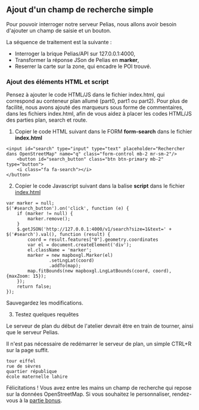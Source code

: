## Ajout d'un champ de recherche simple
Pour pouvoir interroger notre serveur Pelias, nous allons avoir besoin d'ajouter un champ de saisie et un bouton.

La séquence de traitement est la suivante :
- Interroger la brique Pelias/API sur 127.0.0.1:4000,
- Transformer la réponse JSon de Pelias en __marker__,
- Reserrer la carte sur la zone, qui encadre le POI trouvé.

### Ajout des éléments HTML et script
Pensez à ajouter le code HTML/JS dans le fichier index.html, qui correspond au conteneur plan allumé (part0, part1 ou part2). Pour plus de facilité, nous avons ajouté des marqueurs sous forme de commentaires, dans les fichiers index.html, afin de vous aidez à placer les codes HTML/JS des parties plan, search et route.

1. Copier le code HTML suivant dans le FORM __form-search__ dans le fichier __index.html__
```
<input id="search" type="input" type="text" placeholder="Rechercher dans OpenStreetMap" name="q" class="form-control mb-2 mr-sm-2"/>
    <button id="search_button" class="btn btn-primary mb-2" type="button">
    <i class="fa fa-search"></i>
</button>
```
2. Copier le code Javascript suivant dans la balise __script__ dans le fichier [index.html](../../1_plan/part0/static/index.html)
```
var marker = null;
$('#search_button').on('click', function (e) {
    if (marker != null) {
        marker.remove();
    }
    $.getJSON('http://127.0.0.1:4000/v1/search?size=1&text=' + $('#search').val(), function (result) {
        coord = result.features["0"].geometry.coordinates
        var el = document.createElement('div');
        el.className = 'marker';
        marker = new mapboxgl.Marker(el)
                .setLngLat(coord)
                .addTo(map);
        map.fitBounds(new mapboxgl.LngLatBounds(coord, coord), {maxZoom: 15});
    });
    return false;
});
```
Sauvegardez les modifications.

3. Testez quelques requêtes

Le serveur de plan du début de l'atelier devrait être en train de tourner, ainsi que le serveur Pelias.

Il n'est pas nécessaire de redémarrer le serveur de plan, un simple CTRL+R sur la page suffit.
```
tour eiffel
rue de sèvres
quartier république
école maternelle lahire
```

Félicitations ! Vous avez entre les mains un champ de recherche qui repose sur la données OpenStreetMap. Si vous souhaitez le personnaliser, rendez-vous à la [partie bonus](../bonus).
